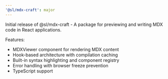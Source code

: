 ```yaml
---
'@sl/mdx-craft': major
---
```


Initial release of @sl/mdx-craft - A package for previewing and writing MDX code in React applications.

Features:

- MDXViewer component for rendering MDX content
- Hook-based architecture with compilation caching
- Built-in syntax highlighting and component registry
- Error handling with browser freeze prevention
- TypeScript support
